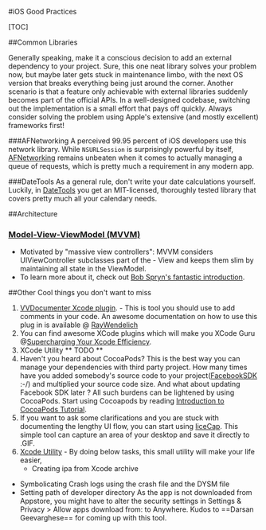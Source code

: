 #iOS Good Practices

[TOC]

##Common Libraries

Generally speaking, make it a conscious decision to add an external dependency to your project. Sure, this one neat library solves your problem now, but maybe later gets stuck in maintenance limbo, with the next OS version that breaks everything being just around the corner. Another scenario is that a feature only achievable with external libraries suddenly becomes part of the official APIs. In a well-designed codebase, switching out the implementation is a small effort that pays off quickly. Always consider solving the problem using Apple's extensive (and mostly excellent) frameworks first!

###AFNetworking
A perceived 99.95 percent of iOS developers use this network library. While `NSURLSession` is surprisingly powerful by itself, [AFNetworking](https://github.com/AFNetworking/AFNetworking) remains unbeaten when it comes to actually managing a queue of requests, which is pretty much a requirement in any modern app.

###DateTools
As a general rule, don't write your date calculations yourself. Luckily, in [DateTools](https://github.com/MatthewYork/DateTools) you get an MIT-licensed, thoroughly tested library that covers pretty much all your calendary needs.

##Architecture

### [Model-View-ViewModel (MVVM)](http://www.objc.io/issue-13/mvvm.html)
- Motivated by "massive view controllers": MVVM considers UIViewController subclasses part of the - View and keeps them slim by maintaining all state in the ViewModel.
- To learn more about it, check out [Bob Spryn's fantastic introduction](http://www.sprynthesis.com/2014/12/06/reactivecocoa-mvvm-introduction/).


##Other Cool things you don't want to miss
1. [VVDocumenter Xcode plugin](https://github.com/onevcat/VVDocumenter-Xcode). - This is tool you should use to add comments in your code. An awesome documentation on how to use this plug in is available @ [RayWendelich](http://www.raywenderlich.com/66395/documenting-in-xcode-with-headerdoc-tutorial)
2. You can find awesome XCode plugins which will make you XCode Guru @[Supercharging Your Xcode Efficiency](http://www.raywenderlich.com/72021/supercharging-xcode-efficiency). 
3. XCode Utility ** TODO **
4. Haven't you heard about CocoaPods? This is the best way you can manage your dependencies with third party project. How many times have you added somebody's  source code to your project([FacebookSDK](https://github.com/facebook/facebook-ios-sdk) :-/) and multiplied your source code size. And what about updating Facebook SDK later ? All such burdens can be lightened by using CocoaPods. Start using Cocoapods by reading [Introduction to CocoaPods Tutorial](http://www.raywenderlich.com/64546/introduction-to-cocoapods-2).
5. If you want to ask some clarifications and you are stuck with documenting the lengthy UI flow, you can start using [liceCap](http://www.cockos.com/licecap/). This simple tool can capture an area of your desktop and save it directly to .GIF.
6. [Xcode Utility](https://github.com/jintomenachery/ios-good-practices-and-guidelines-mopl/Resources/branch/Xcode-Utility.zip) - By doing below tasks, this small utility will make your life easier,
	- Creating ipa from Xcode archive
- Symbolicating Crash logs using the crash file and the DYSM file
- Setting path of developer directory
As the app is not downloaded from Appstore, you might have to alter the security settings in Settings & Privacy > Allow apps download from: to Anywhere. Kudos to ==Darsan Geevarghese== for coming up with this tool.